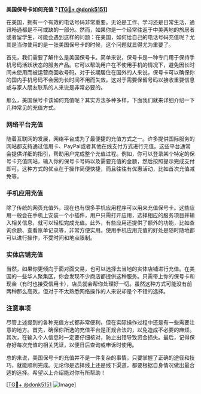 **美国保号卡如何充值？[[TG💪+ @donk5151](https://t.me/s/donk5151)]**

在美国，拥有一个有效的电话号码非常重要。无论是工作、学习还是日常生活，通讯畅通都是不可或缺的一部分。然而，如果你是一个经常往返于中美两地的旅居者或者留学生，可能会遇到这样的问题：在美国，如何给自己的电话号码充值呢？尤其是当你使用的是一张美国保号卡的时候，这个问题就显得尤为重要了。

首先，我们需要了解什么是美国保号卡。简单来说，保号卡是一种专门用于保持手机号码活跃状态的服务产品。它可以帮助用户在不使用手机的情况下，避免因长时间未使用而被运营商回收号码。对于长期居住在国外的人来说，保号卡可以确保你的国内手机号码不会因为长时间不用而失效。这对于需要保留号码以接收重要信息或与家人朋友联系的人来说是非常必要的。

那么，美国保号卡该如何充值呢？其实方法多种多样，下面我们就来详细介绍一下几种常见的充值方式。

### 网络平台充值

随着互联网的发展，网络平台成为了最便捷的充值方式之一。许多提供国际服务的网站都支持通过信用卡、PayPal或者其他在线支付方式进行充值。这些平台通常会提供详细的指引，帮助用户完成整个充值过程。例如，你可以登录某个特定的保号卡充值网站，输入你的保号卡号码以及需要充值的金额，然后按照提示完成支付即可。这种方式的优点在于操作简便快捷，而且往往有优惠活动，比如首次充值减免等。

### 手机应用充值

除了传统的网页充值外，现在也有很多手机应用程序可以用来充值保号卡。这些应用一般会在手机上安装一个小插件，用户只需打开应用，选择相应的服务项目并输入相关信息，就可以轻松完成充值。此外，有些应用还提供了额外的功能，比如查询余额、查看账单记录等，非常方便实用。使用手机应用充值的好处是随时随地都可以进行操作，不受时间和地点限制。

### 实体店铺充值

当然，如果你更倾向于面对面交易，也可以选择去当地的实体店铺进行充值。在美国的一些华人聚集区，你会发现不少商店都提供这种服务。只需带上你的保号卡和现金（有时也接受信用卡），店员就会帮你处理好一切。虽然这种方式可能没有前两种那么高效，但对于不太熟悉网络操作的人来说却是个不错的选择。

### 注意事项

尽管上述提到的各种充值方式都非常便利，但在实际操作过程中还是有一些需要注意的地方。首先，确保你所选的充值平台是正规合法的，以免造成不必要的麻烦。其次，在输入个人信息时一定要仔细核对，防止出错导致资金损失。最后，记得保存好每次充值的相关凭证，以便日后查询或申诉时使用。

总的来说，美国保号卡的充值并不是一件复杂的事情，只要掌握了正确的途径和技巧，就能顺利完成。无论你是选择线上还是线下渠道，都要根据自身情况做出最合适的选择。希望以上介绍能对你有所帮助！

[[TG💪+ @donk5151](https://t.me/s/donk5151) ![Image](https://i.postimg.cc/rwNCRYN7/Snipaste-2025-04-30-17-27-05.png)]